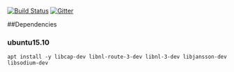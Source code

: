 [![Build Status](https://travis-ci.org/denis4net/toxvpn.svg?branch=master)](https://travis-ci.org/denis4net/toxvpn)
[![Gitter](https://badges.gitter.im/denis4net/toxvpn.svg)](https://gitter.im/denis4net/toxvpn?utm_source=badge&utm_medium=badge&utm_campaign=pr-badge)

##Dependencies

### ubuntu15.10
```
apt install -y libcap-dev libnl-route-3-dev libnl-3-dev libjansson-dev libsodium-dev
```
